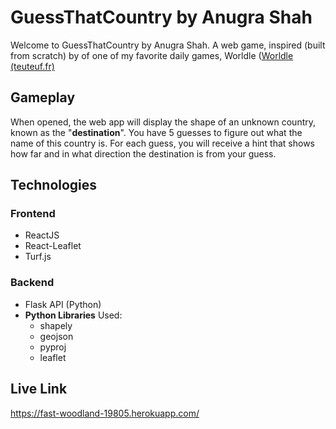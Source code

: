 # GuessThatCountry by Anugra Shah

Welcome to GuessThatCountry by Anugra Shah. A web game, inspired (built from scratch) by of one of my favorite daily games, Worldle ([Worldle (teuteuf.fr)](https://worldle.teuteuf.fr/)

## Gameplay
When opened, the web app will display the shape of an unknown country, known as the "**destination**". You have 5 guesses to figure out what the name of this country is. For each guess, you will receive a hint that shows how far and in what direction the destination is from your guess. 

## Technologies
### Frontend
- ReactJS
- React-Leaflet
- Turf.js

### Backend
- Flask API (Python)
- **Python Libraries** Used:
	- shapely
	- geojson
	- pyproj
	- leaflet

## Live Link

https://fast-woodland-19805.herokuapp.com/


